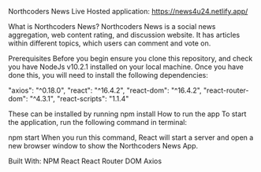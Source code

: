 Northcoders News
Live Hosted application:
https://news4u24.netlify.app/

What is Northcoders News?
Northcoders News is a social news aggregation, web content rating, and discussion website. It has articles within different topics, which users can comment and vote on.

Prerequisites
Before you begin ensure you clone this repository, and check you have NodeJs v10.2.1 installed on your local machine. Once you have done this, you will need to install the following dependencies:

"axios": "^0.18.0",
"react": "^16.4.2",
"react-dom": "^16.4.2",
"react-router-dom": "^4.3.1",
"react-scripts": "1.1.4"

These can be installed by running
npm install
How to run the app
To start the application, run the following command in terminal:

npm start
When you run this command, React will start a server and open a new browser window to show the Northcoders News App.

Built With:
NPM
React
React Router DOM
Axios
